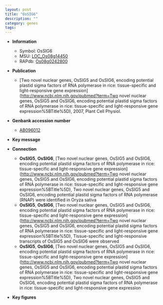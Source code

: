 ```yaml
---
layout: post
title: "OsSIG6"
description: ""
category: genes
tags: 
---
```


* **Information**  
    + Symbol: OsSIG6  
    + MSU: [LOC_Os08g14450](http://rice.plantbiology.msu.edu/cgi-bin/ORF_infopage.cgi?orf=LOC_Os08g14450)  
    + RAPdb: [Os08g0242800](http://rapdb.dna.affrc.go.jp/viewer/gbrowse_details/irgsp1?name=Os08g0242800)  

* **Publication**  
    + [Two novel nuclear genes, OsSIG5 and OsSIG6, encoding potential plastid sigma factors of RNA polymerase in rice: tissue-specific and light-responsive gene expression](http://www.ncbi.nlm.nih.gov/pubmed?term=Two novel nuclear genes, OsSIG5 and OsSIG6, encoding potential plastid sigma factors of RNA polymerase in rice: tissue-specific and light-responsive gene expression%5BTitle%5D), 2007, Plant Cell Physiol.

* **Genbank accession number**  
    + [AB096012](http://www.ncbi.nlm.nih.gov/nuccore/AB096012)

* **Key message**  

* **Connection**  
    + __OsSIG5__, __OsSIG6__, [Two novel nuclear genes, OsSIG5 and OsSIG6, encoding potential plastid sigma factors of RNA polymerase in rice: tissue-specific and light-responsive gene expression](http://www.ncbi.nlm.nih.gov/pubmed?term=Two novel nuclear genes, OsSIG5 and OsSIG6, encoding potential plastid sigma factors of RNA polymerase in rice: tissue-specific and light-responsive gene expression%5BTitle%5D), Two novel nuclear genes, OsSIG5 and OsSIG6, encoding potential plastid sigma factors of RNA polymerase (RNAP) were identified in Oryza sativa
    + __OsSIG5__, __OsSIG6__, [Two novel nuclear genes, OsSIG5 and OsSIG6, encoding potential plastid sigma factors of RNA polymerase in rice: tissue-specific and light-responsive gene expression](http://www.ncbi.nlm.nih.gov/pubmed?term=Two novel nuclear genes, OsSIG5 and OsSIG6, encoding potential plastid sigma factors of RNA polymerase in rice: tissue-specific and light-responsive gene expression%5BTitle%5D), Tissue-specific and light-responsive transcripts of OsSIG5 and OsSIG6 were observed
    + __OsSIG5__, __OsSIG6__, [Two novel nuclear genes, OsSIG5 and OsSIG6, encoding potential plastid sigma factors of RNA polymerase in rice: tissue-specific and light-responsive gene expression](http://www.ncbi.nlm.nih.gov/pubmed?term=Two novel nuclear genes, OsSIG5 and OsSIG6, encoding potential plastid sigma factors of RNA polymerase in rice: tissue-specific and light-responsive gene expression%5BTitle%5D), Two novel nuclear genes, OsSIG5 and OsSIG6, encoding potential plastid sigma factors of RNA polymerase in rice: tissue-specific and light-responsive gene expression

* **Key figures**  


